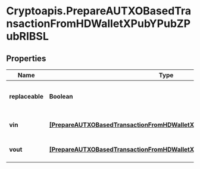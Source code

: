# Cryptoapis.PrepareAUTXOBasedTransactionFromHDWalletXPubYPubZPubRIBSL

## Properties

Name | Type | Description | Notes
------------ | ------------- | ------------- | -------------
**replaceable** | **Boolean** | Representation of whether the transaction is replaceable | 
**vin** | [**[PrepareAUTXOBasedTransactionFromHDWalletXPubYPubZPubRIBSLVinInner]**](PrepareAUTXOBasedTransactionFromHDWalletXPubYPubZPubRIBSLVinInner.md) | Represents the transaction inputs. | 
**vout** | [**[PrepareAUTXOBasedTransactionFromHDWalletXPubYPubZPubRIBSLVoutInner]**](PrepareAUTXOBasedTransactionFromHDWalletXPubYPubZPubRIBSLVoutInner.md) | Represents the transaction outputs. | 


